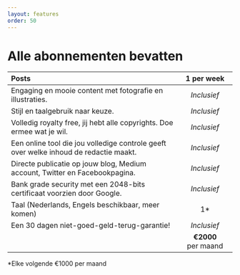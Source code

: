 ```yaml
---
layout: features
order: 50
---
```


# Alle abonnementen bevatten

| Posts | 1 per week |
|:------------|:-------:|
| Engaging en mooie content met fotografie en illustraties. | _Inclusief_ |
| Stijl en taalgebruik naar keuze. | _Inclusief_ |
| Volledig royalty free, jij hebt alle copyrights. Doe ermee wat je wil. | _Inclusief_ |
| Een online tool die jou volledige controle geeft over welke inhoud de redactie maakt. | _Inclusief_ |
| Directe publicatie op jouw blog, Medium account, Twitter en Facebookpagina. | _Inclusief_ |
| Bank grade security met een 2048-bits certificaat voorzien door Google. | _Inclusief_ |
| Taal (Nederlands, Engels beschikbaar, meer komen) | 1* |
| Een 30 dagen niet-goed-geld-terug-garantie! | _Inclusief_ |
|  | **€2000** per&nbsp;maand |

*Elke volgende €1000 per maand
